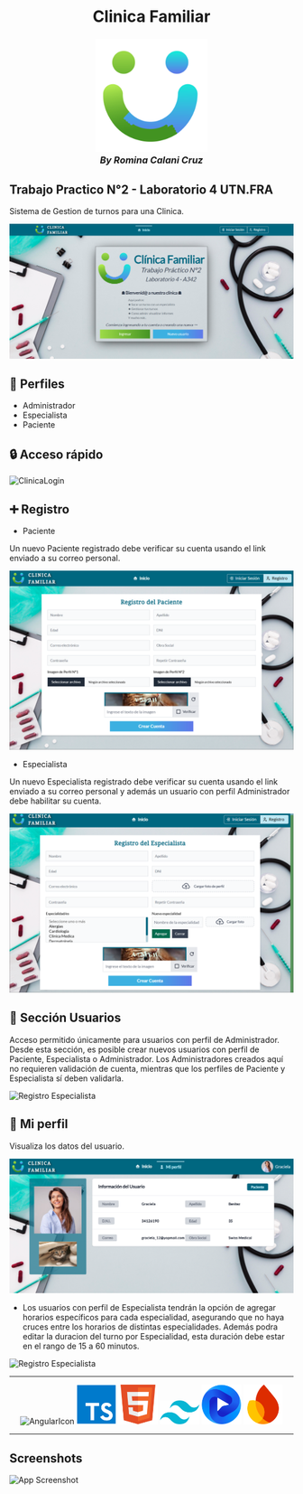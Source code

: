 <h1 align="center">Clinica Familiar</h1>
<h3 align="center">
  <a href="https://clinica-calani-utn.web.app/inicio"><img src="public/logo.png" alt="ClinicaLogo" width="200"></a>
  <br>
  <em>By Romina Calani Cruz</em>
  <br>
</h3>

## Trabajo Practico N°2 - Laboratorio 4 UTN.FRA

Sistema de Gestion de turnos para una Clinica.

<img src="public/readmeImgs/home.png" alt="ClinicaHome">

## 👥 Perfiles

- Administrador
- Especialista
- Paciente

## 🔒 Acceso rápido

<img src="public/readmeImgs/login.gif" alt="ClinicaLogin">

## ➕ Registro 

- Paciente

Un nuevo Paciente registrado debe verificar su cuenta usando el link enviado a su correo personal.

<img src="public/readmeImgs/registro-paciente.png" alt="Registro Paciente">

- Especialista

Un nuevo Especialista registrado debe verificar su cuenta usando el link enviado a su correo personal y además un usuario con perfil Administrador debe habilitar su cuenta.

<img src="public/readmeImgs/registro-esp.png" alt="Registro Especialista">


## 👤 Sección Usuarios

Acceso permitido únicamente para usuarios con perfil de Administrador. Desde esta sección, es posible crear nuevos usuarios con perfil de Paciente, Especialista o Administrador. Los Administradores creados aquí no requieren validación de cuenta, mientras que los perfiles de Paciente y Especialista sí deben validarla.

<img src="public/readmeImgs/usuarios-admin.gif" alt="Registro Especialista">

## 🪪 Mi perfil

Visualiza los datos del usuario. 

<img src="public/readmeImgs/perfil-paciente.png" alt="Mi perfil Paciente">

- Los usuarios con perfil de Especialista tendrán la opción de agregar horarios específicos para cada especialidad, asegurando que no haya cruces entre los horarios de distintas especialidades. Además podra editar la duracion del turno por Especialidad, esta duración debe estar en el rango de 15 a 60 minutos.

<img src="public/readmeImgs/usuarios-admin.gif" alt="Registro Especialista">


<hr>
<p align="center" justify-content="center">
<img width=70 alt="AngularIcon" src="public/readmeImgs/angular_icon_gradient.gif"/>
<img width=70 alt="TSicon" src="public/readmeImgs/tsicon.png"/>
<img width=70 alt="HtmlIcon" src="public/readmeImgs/html-icon.png"/>
<img width=70 alt="tailwindcss" src="public/readmeImgs/tailwindcss.png"/>
<img width=70 alt="Flowbite" src="public/readmeImgs/flowbite-logo.png"/>
<img width=70 alt="FireIcon" src="public/readmeImgs/fire.png"/>
</p>
<hr>

## Screenshots

![App Screenshot](https://via.placeholder.com/468x300?text=App+Screenshot+Here)
